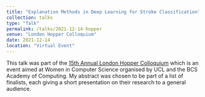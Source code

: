 ```yaml
---
title: "Explanation Methods in Deep Learning for Stroke Classification"
collection: talks
type: "Talk"
permalink: /talks/2021-12-14-hopper
venue: "London Hopper Colloquium"
date: 2021-12-14
location: "Virtual Event"
---
```


This talk was part of the [15th Annual London Hopper Colloquium](https://www.ucl.ac.uk/computer-science/events/2021/dec/london-hopper-colloquium-2021) which is an event aimed at Women in Computer Science organised by UCL and the BCS Academy of Computing. My abstract was chosen to be part of a list of finalists, each giving a short presentation on their research to a general audience.
